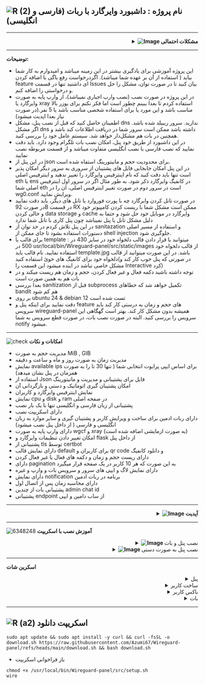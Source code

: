 ![R (2)](https://github.com/Azumi67/PrivateIP-Tunnel/assets/119934376/a064577c-9302-4f43-b3bf-3d4f84245a6f)
نام پروژه :  داشبورد وایرگارد با ربات (فارسی و انگلیسی)
---------------------------------------------------------------
----------------------------------
 <div align="right">
  <details>
    <summary><strong><img src="https://github.com/user-attachments/assets/0ddf06f0-04c1-4d5a-bbb8-d784015e93d2" alt="Image"> مشکلات احتمالی</strong></summary>

------------------------------------ 

- اگر سرور شما مشکل dns دارد اول مشکل ان را رفع کنید یا از سرور و Os ای استفاده کنید که چنین مشکلی ندارد. حتی میتوانید dns را از قسمت کانفیگ وایرگارد پاک کنید
- ترجیجا از دبیان 12 استفاده نمایید. من بر روی دبیان 12 و amd مشکلی نداشتم
- همیشه اگر مشکلی دارید لطفا فسمت لاگ ها را نگاه کنید یا گزینه debug در config.yaml را به true تغییر دهید
- اگر سرویس شما به هنگام ریست از کار می افتد مشکل شما در virtual env است . پوشه venv در /usr/local/bin/Wireguard-panel/src . ان مشکل را برطرف کنید
- اگر از os ای استفاده میکنید که مشکلات iproute و wireguard tools دارد لطفا اطمینان یابید که چنین مشکلاتی ندارد . در این پنل از مسیر اصلی دستورات که داخل sbin هستند استفاده شده است/چند نمونه مثال پایین اوردم. اگر این مورد خیلی اذیت کرد لطفا اطلاع دهید که مسیر اصلی را پاک کنم و این مشکل حل بشود اما نباید روی بیشتر os ها مشکلی داشته باشد
- فعلا مسیر اصلی دستورات را پاک کردم و این موضوع در bandit به عنوان مورد قابل بازبینی در نظر گرفته میشود تا ببینم بعدا چی میشه
- باید توجه داشته باشید که از داخل موبایل، من پنل را تست نکردم.ممکن است با مشکلاتی مواجه شوید یا با کامپیوتر به ان متصل شوید یا برای مویایل از طریق بات استفاده نمایید.
- کانفیگ وایرگارد را از wg0.conf آغاز کنید و نام های رندوم ندهید
- یوزر و پسورد خود را فراموش نکنید و از گزینه remember me استفاده نمایید
- لطفا حتما به سیستم عامل نصبی خود دقت کنید که چنین مشکلاتی نداشته باشد وگرنه پنل برای شما کار نخواهد کرد.
- اگر دیگران هم دوست داشتند میتوانند سایر os ها را تست کنند و به پنل اضافه کنند .
- پنل اختلالی در تانل شما به وجود نمی اورد. از لوکال ایپی ها همراه با تانل استفاده نمایید. حتما cache و data storage کلاینت خود را در موبایل پاک نمایید. ممکن تانل شما برای این مورد کار نکند.
- از ایپی لوکال در صورت محدودیت بر روی سرورتان استفاده نمایید. به طور مثال geneve - لینک اسکریپت لوکال : https://github.com/Azumi67/6TO4-GRE-IPIP-SIT
- بعد از اپدیت پنل همیشه پنل را ریست کنید. اپدیت هم که به این صورت میباشد که wire را میزنید و گزینه 10  یا از اسکریپت دانلود ، ان را داخل سرور اجرا میکنید و گزینه اول. بعد از اتمام اپدیت، لطفا پنل و بات را ریست نمایید
 <div align="left">
  
```
sudo apt update
sudo apt install iproute2
which ip
باید این مسیر /sbin/ip را نشان دهد
export PATH=$PATH:/sbin:/usr/sbin
sudo chmod +x /sbin/ip

و برای وایرگارد
sudo apt update
sudo apt install wireguard-tools
which wg-quick
sudo ln -s $(which wg-quick) /sbin/wg-quick
sudo chmod +x /sbin/wg-quick

which wg
باید به این صورت باشد
/usr/bin/wg

```


  </details>
</div>

-------------------

**توضیحات:**

- این پروژه آموزشی برای یادگیری بیشتر در این زمینه میباشد و امیدوارم به کار شما بیاید ( استفاده از آن بر عهده شما میباشد). اگردرخواست رفع باگی یا اضافه کردن feature ای داشتید تنها در قسمت Issues بیان کنید تا در صورت توان، مشکل را حل و درخواستی را اضافه کنم.
- در این پروژه در صورت نصب (نصب وارپ اجباری نمیباشد)، از وارپ پایه به صورت وایرگارد یا xray استفاده کردم تا بعدا ببینم چطور است اما فکر نکنم برای یوزر بالا مناسب باشد و این مورد یا برای استفاده شخصی مناسب باشد یا 5 نفر.(در صورت نیاز بعدا اپدیت میشود)
- اطمینان حاصل کنید که قبل از نصب پنل، مشکل dns ندارید. سرور ریبیلد شده باشد. اگر مشکل dns داشته باشد ممکن است سرور شما در دریافت اطلاعات کند باشد و همچنین در بات هم مشکل‌دار خواهد شد. سیستم عامل خود را بررسی کنید.
- در این داشبورد از طریق خود پنل، امکان نصب بات تلگرام وجود دارد. باید دقت نمایید که نصب فارسی با نصب انگلیسی متفاوت میباشد و از قسمت مربوطه نصب نمایید
- در این پنل از json برای محدودیت حجم و مانیتورینگ استفاه شده است. 
- در این پنل امکان جابجایی فایل های پشتیبان از سروری به سرور دیگر امکان پذیر است تنها باید دقت کنید که نام اینترفیس وایرگارد را تغییر ندهید و اینترفیس اصلی eth یا ens در کانفیگ وایرگارد ذکر شود. به طور مثال اگر در سرور اول اینترفیس اصلی شما eth است در سرور دوم در صورت تغییر اینترفیس اصلی، ان را در wg0.conf ویرایش نمایید.
- در صورت تانل کردن وایرگارد چه با پورت فوروارد یا تانل های دیگر، باید دقت نمایید در صورت 92B در قسمت RX ممکن است مشکل شما با ریست کردن کامپیوتر خود و خالی کردن data storage و cache وایرگارد در موبایل خود حل شود و حتما به دلیل مشکل تانل یا پنل نمیباشد چون پنل کاری با تانل شما ندارد
- در این پنل تلاش کردم در حد توان از sanitazation و استفاده از مسیر اصلی دستورات استفاده بشود تا جای ممکن از shell injection جلوگیری شود.
- برای قالب یا template : میتوانید با قرار دادن قالب دلخواه خود در سایز 430 در 500 در usr/local/bin/Wireguard-panel/src/static/images از قالب دلخواه خود استفاده نمایید. نام قالب باید template.jpg باشد. در این صورت میتوانید از قالب دلخواه خود برای کانفیگ های خوئ استفاده کنید(در صورتی که پنل خوب کار کند و مشکل خاصی نباشد در اینده میشود این قسمت را Interactive کرد)
- توجه داشته باشید دکمه فعال و غیر فعال کردن، حجم و زمان هم ریست میکند و در بات هم به همین صورت است
- بعدا بررسی sanitization قبل از subprocess تکمیل خواهد شد که خطاهای bandit هم کم شود
- بر روی ubuntu 24 & debian 12 تست شده است
- دقت نمایید برای اینکه پنل و feature های حجم و زمان به درستی کار کند باید سرویس wireguard-panel همیشه بدون مشکل کار کند. بهتر است گهگاهی این سرویس را بررسی کنید. البته در صورت نصب بات، در صورت قطع سرویس به شما notify میشود.


----------------------------------

![check](https://github.com/Azumi67/PrivateIP-Tunnel/assets/119934376/13de8d36-dcfe-498b-9d99-440049c0cf14)
**امکانات و نکات**

- مدیریت حجم به صورت MiB , GIB
- مدیریت زمان به صورت روز و ماه و ساعت و دقیقه
- نمایش available ips برای اساس ایپی پرایوت انتخابی شما ( تنها 30 تا را به صورت همزمان در پنل نشان میدهد)
- استفاده از Json فایل برای پشتیبانی و مدیریت و مانیتورینگ
- امکان پشتیبان گیری اتوماتیک و دستی و بازگردانی آن
- نمایش اینترفیس وایرگارد و کاربران
- نمایش cpu و disk و ram در صفحه اصلی
- پشتیبانی از زبان فارسی و انگلیسی تنها با یک بار نصب
- دارای اسکریپت نصب
- دارای ربات ادمین برای ساخت و ویرایش کاربر و پشتیبان گیری و سایر موارد به زبان انگلیسی و فارسی ( از داخل پنل نصب میشود)
- دارای وارپ پایه به صورت wgcf و xray (به صورت ازمایشی اضافه شده است)
- امکان تغییر دادن تنظیمات وایرگارد و flask از داخل پنل
- پشتیبانی از tls توسط certbot
- دارای نمایش قالب default برای کاربران و qr code و دانلود کانفیگ
- دارای ریست حجم و زمان و دکمه های فعال یا غیر فعال کردن
- دارای pagination به این صورت که هر 10 کاربر در یک صفحه قرار میگیرد
- دارای نمایش لاگ و ایپی های سرور و سرویس بات و وارپ و غیره
- دارای نمایش notification برنامه در ربات ادمین
- دارای محاسبه زمان پس از اتصال اول
- پشتیبانی بات از چندین admin chat id
- پشتیبانی endpoint از ساب دامین و ایپی
-------
  <div align="right">
  <details>
    <summary><strong><img src="https://github.com/Azumi67/Rathole_reverseTunnel/assets/119934376/3cfd920d-30da-4085-8234-1eec16a67460" alt="Image"> آپدیت</strong></summary>
  
------------------------------------ 

- ربات فارسی و انگلیسی اپدیت شد که منو های compact mode داشته باشد
- اسکریپت اپدیت شد که با فراخوانی wire اجرا شود
- اپدیت app.py برای ریدایرکت صفحه register به لاگین در صورت وجود نام کاربری و گذرواژه ( thanks to opiran for mentioning that)
- اپدیت script-fa.js برای جل مشکل refresh peer list در هنگام فیلتر فعال.
- مشکل بالا نیامدن پنل با اضافه شدن pytz module حل شد
- فغلا مسیر اصلی دستورات را پاک کردم و این موضوع در bandit به عنوان مورد قابل بازبینی در نظر گرفته میشود تا ببینم بعدا چی میشه
- اپدیت اسکریپت : از این به بعد میتوانید توسط دستور اسکریپت چه با download.sh یا wire به اپدیت پنل بپردازید ( به صورت ازمایشی اضافه شده است)
- برای بات : تنها chat admin id دسترسی به بات را خواهد داشت
- برای بات : در قسمت peer creation ، اطلاعات کاربر ساخته شده کامل تر شد و mtu هم به ان اضافه شد
- برای بات : فسمت first usage همان محاسبه زمان پس از اتصال اول میباشد
- برای بات : در قسمت settings مشکل mtu برطرف شد
- اپدیت استفاده از چندین admin chat id اضافه شد. با کاما استفاده نمایید مانند 674565756, 6545675
- اپدیت استفاده از ساب دامین به جای Ip هم اضافه شد
- اپدیت encryption فایل telegram.yaml اضافه شد
- اپدیت برای disable & enable notifications که بر اساس health app.py کار کند
  </details>
</div>

--------------------------------

![6348248](https://github.com/Azumi67/PrivateIP-Tunnel/assets/119934376/398f8b07-65be-472e-9821-631f7b70f783)
**آموزش نصب با اسکریپت**
 <div align="right">
  <details>
    <summary><strong><img src="https://github.com/Azumi67/Rathole_reverseTunnel/assets/119934376/fcbbdc62-2de5-48aa-bbdd-e323e96a62b5" alt="Image"> </strong>نصب پنل و بات</summary>

------------------------------------ 

- اجرای اسکریپت دانلود
 
```
sudo apt update && sudo apt install -y curl && curl -fsSL -o download.sh https://raw.githubusercontent.com/Azumi67/Wireguard-panel/refs/heads/main/download.sh && bash download.sh
```


<p align="right">
  <img src="https://github.com/user-attachments/assets/3c70376b-330b-4ffe-b8f2-60ed18f80a30" alt="Image" />
</p>


- نخست گزینه ها را به ترتیب نصب میکنید تا به گزینه 4 برسید

<p align="right">
  <img src="https://github.com/user-attachments/assets/9a7379c1-f19d-491d-847d-de5342f2c218" alt="Image" />
</p>


- نخست پورت پنل خود را وارد میکنید و سایر موارد را در صورت منابع بهتر در صورت نیاز تغییر میدهید یا به صورت دیفالت به قسمت بعد میروید
- کلید رمز عبور برنامه را وارد نمایید
- در صورت نیاز از tls گزینه yes را وارد نمایید و در صورت نیاز نداشتن به این مورد گزینه No را وارد میکنید و بدون tls استفاده مینمایید
- در صورت وارد کردن yes برای tls، باید ساب دامین و ایمیل خود را وارد نمایید. اطمینان یابید که dns ساب دامین شما به درستی به ایپی سرور شما لینک شده است
- در صورت مشکل نصب، نصب certbot را به صورت دستی انجام دهید و سپس به این مرحله بازگردید
- در صورت استفاده نکردن از tls ادرس داشبورد شما http://publicip:port/home است و در صورت استفاده از tls به صورت https://subdomain:port/home خواهد بود

<p align="right">
  <img src="https://github.com/user-attachments/assets/5f861a94-bb47-4cd2-82ef-cf8c6d78a85c" alt="Image" />
</p>

- قسمت بعدی ست کردن کانفیگ وایرگارد میباشد
- همیشه با wg0 کانفیگ را اغاز کنید و سپس wg1 و wg2
- ایپی پرایوت ورژن 4 باشد و نیازی به ایپی 6 نمیباشد
- پورت و سایر موارد را وارد نمایید.
- در صورت استفاده از فایروال، پورت و رنج پرایوت را باز کنید
<p align="right">
  <img src="https://github.com/user-attachments/assets/c4ce3873-ebd3-435e-8a66-d66a9cf9f260" alt="Image" />
</p>


- این مورد برای اموزش است و تنها پس از نصب اسکریپت و داخل پنل انجام میشود. دقت نمایید که برای استفاده از ربات به زبان انگلیسی، نخست زبان پنل را انگلیسی کنید و سپس ربات را نصب نمایید. فارسی هم به همین صورت میباشد
- برای نصب بات از داخل پنل میتوانید انجام دهید. همان طور که در اسکرین شات مشاهده میکنید توکن باتی که از @BotFather دریافت کردید قرار دهید
- ادرس صفحه هم بر اساس استفاده از tls یا بدون آن خواهد بود. اگر بدون tls است باید http://publicip:port و در صورت آستفاده از tls باید https://subdomain:port قرار دهید
- قسمت بعدی همان کلید api است که از پنل دریافت کرده اید
- قسمت بعدی هم admin chat id رباتی که داخل botfather ساختید را دریافت میکنید . از طریق @userinfobot میتوانید نام ربات خود را بدهید و این مورد را بدست اوردید.
- برای اضافه کردن چندین admin chat id کافی است به این صورت وارد نمایید 676676767 ,67676767 ( استفاده از کاما مانند مثال)
- لطفا تنها از یک بات استفاده نمایید. یا فارسی یا انگلیسی
- سپس گزینه 6 و 7 اسکریپت را نصب کنید و پنل شما اماده است
- در صفحه اصلی ادرس داشبورد خود را مشاهده میکنید

------------------

  </details>
</div>  

 <div align="right">
  <details>
    <summary><strong><img src="https://github.com/Azumi67/Rathole_reverseTunnel/assets/119934376/fcbbdc62-2de5-48aa-bbdd-e323e96a62b5" alt="Image"> </strong>نصب پنل به صورت دستی</summary>

------------------------------------ 

- اجرای دستورات

<div align="left">
  
```
sudo apt update && sudo apt install git -y
cd /usr/local/bin
sudo git clone https://github.com/Azumi67/Wireguard-panel.git
cd /usr/local/bin/Wireguard-panel

sudo apt install -y python3 python3-pip python3-venv git redis nftables iptables wireguard-tools iproute2 \
    fonts-dejavu certbot curl software-properties-common wget

sudo systemctl enable redis-server.service
sudo systemctl start redis-server.service
sudo systemctl status redis-server.service

# creating env

python3 --version
sudo apt update && sudo apt install python3 python3-pip python3-venv
python3 -m venv /usr/local/bin/Wireguard-panel/src/venv
source /usr/local/bin/Wireguard-panel/src/venv/bin/activate
pip install --upgrade pip
pip install python-dotenv python-telegram-bot aiohttp matplotlib qrcode "python-telegram-bot[job-queue]" pyyaml flask-session Flask SQLAlchemy Flask-Limiter Flask-Bcrypt Flask-Caching jsonschema psutil requests pynacl apscheduler redis werkzeug jinja2 fasteners gunicorn pexpect cryptography Pillow arabic-reshaper python-bidi

sudo apt-get install -y libsystemd-dev
deactivate

# permissions

chmod 644 /usr/local/bin/Wireguard-panel/src/config.yaml
chmod -R 600 /usr/local/bin/Wireguard-panel/src/db
chmod -R 700 /usr/local/bin/Wireguard-panel/src/backups
chmod 644 /usr/local/bin/Wireguard-panel/src/telegram/telegram.yaml
chmod 644 /usr/local/bin/Wireguard-panel/src/telegram/config.json
chmod 644 /usr/local/bin/Wireguard-panel/src/install_progress.json
chmod 644 /usr/local/bin/Wireguard-panel/src/api.json
chmod 744 /usr/local/bin/Wireguard-panel/src/install_telegram.sh
chmod 744 /usr/local/bin/Wireguard-panel/src/install_telegram-fa.sh
chmod -R 644 /usr/local/bin/Wireguard-panel/src/static/fonts
chmod -R 644 /usr/local/bin/Wireguard-panel/src/telegram/static/fonts
chmod -R 755 /etc/wireguard

```

- Flask & gunicorn configuration :

```
nano /usr/local/bin/Wireguard-panel/src/config.yaml

###
flask:
  port: 8443
  tls: true
  cert_path: "/etc/letsencrypt/live/subdomain.com/fullchain.pem"
  key_path: "/etc/letsencrypt/live/subdomain.com/privkey.pem"
  secret_key: "azumi"
  debug: false

gunicorn:
  workers: 2
  threads: 1
  loglevel: "info"
  timeout: 120
  accesslog: ""
  errorlog: ""

wireguard:
  config_dir: "/etc/wireguard"
##

```

- Wireguard configuration :

```
nano /etc/wireguard/wg0.conf

##
[Interface]
Address = 166.66.66.1/25
ListenPort = 20821
PrivateKey = aBY+lbhuOlBknLDDi2MbI11LZKEDGOSsvIbWQDuCSX0=
MTU = 1380
DNS = 1.1.1.1

PostUp = iptables -I INPUT -p udp --dport 20821 -j ACCEPT
PostUp = iptables -I FORWARD -i eth0 -o wg0 -j ACCEPT
PostUp = iptables -I FORWARD -i wg0 -j ACCEPT
PostUp = iptables -t nat -A POSTROUTING -o eth0 -j MASQUERADE

PostDown = iptables -D INPUT -p udp --dport 20821 -j ACCEPT
PostDown = iptables -D FORWARD -i eth0 -o wg0 -j ACCEPT
PostDown = iptables -D FORWARD -i wg0 -j ACCEPT
PostDown = iptables -t nat -D POSTROUTING -o eth0 -j MASQUERADE

##

Commands for generating private & pub key :
wg genkey | tee privatekey
cat privatekey | wg pubkey > publickey


```

- Wireguard panel service
```
nano /etc/systemd/system/wireguard-panel.service

##
[Unit]
Description=Wireguard Panel
After=network.target

[Service]
User=root
WorkingDirectory=/usr/local/bin/Wireguard-panel/src
ExecStart=/usr/local/bin/Wireguard-panel/src/venv/bin/python3 /usr/local/bin/Wireguard-panel/src/app.py
Restart=always
Environment=PATH=/usr/local/bin/Wireguard-panel/src/venv/bin:/usr/local/sbin:/usr/local/bin:/usr/sbin:/usr/bin:/sbin:/bin
Environment=LANG=en_US.UTF-8
Environment=LC_ALL=en_US.UTF-8

[Install]
WantedBy=multi-user.target

##
```
------------------------------------ 

  </details>
</div>  

---------------
**اسکرین شات**
<details>
  <summary align="right">پنل</summary>
  
  <p align="right">
    <img src="https://github.com/user-attachments/assets/cb754472-6a4a-4511-acde-b037737b600f" alt="menu screen" />
  </p>
</details>
<details>
  <summary align="right">ساخت کاربر</summary>
  
  <p align="right">
    <img src="https://github.com/user-attachments/assets/d8b799b5-8825-4079-bfbb-e68c9fa1c7c5" alt="menu screen" />
  </p>
</details>
<details>
  <summary align="right">باکس کاربر</summary>
  
  <p align="right">
    <img src="https://github.com/user-attachments/assets/ec328904-6e78-4536-a08b-600f3a0c6a64" alt="menu screen" />
  </p>
</details>
<details>
  <summary align="right">بات</summary>
  
  <p align="right">
    <img src="https://github.com/user-attachments/assets/39c96321-2148-4ca8-88fe-f995b9525487" alt="menu screen" />
  </p>
</details>

-----------------------------------------------------

![R (a2)](https://github.com/Azumi67/PrivateIP-Tunnel/assets/119934376/716fd45e-635c-4796-b8cf-856024e5b2b2)
**اسکریپت دانلود**
----------------


```
sudo apt update && sudo apt install -y curl && curl -fsSL -o download.sh https://raw.githubusercontent.com/Azumi67/Wireguard-panel/refs/heads/main/download.sh && bash download.sh

```

- باز فراخوانی اسکریپت
```
chmod +x /usr/local/bin/Wireguard-panel/src/setup.sh
wire
```
